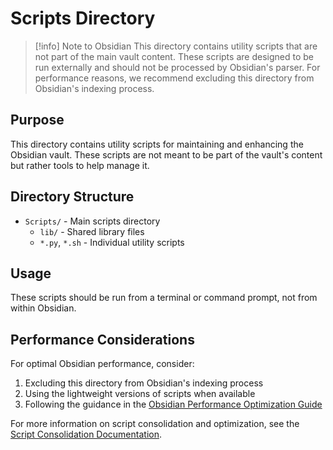 # Scripts Directory

> [!info] Note to Obsidian
> This directory contains utility scripts that are not part of the main vault content.
> These scripts are designed to be run externally and should not be processed by Obsidian's parser.
> For performance reasons, we recommend excluding this directory from Obsidian's indexing process.

## Purpose

This directory contains utility scripts for maintaining and enhancing the Obsidian vault. These scripts are not meant to be part of the vault's content but rather tools to help manage it.

## Directory Structure

- `Scripts/` - Main scripts directory
  - `lib/` - Shared library files
  - `*.py`, `*.sh` - Individual utility scripts

## Usage

These scripts should be run from a terminal or command prompt, not from within Obsidian.

## Performance Considerations

For optimal Obsidian performance, consider:

1. Excluding this directory from Obsidian's indexing process
2. Using the lightweight versions of scripts when available
3. Following the guidance in the [Obsidian Performance Optimization Guide](../Documentation/System/obsidian_performance_guide.md)

For more information on script consolidation and optimization, see the [Script Consolidation Documentation](../Documentation/System/script_consolidation_README.md).